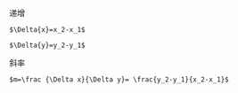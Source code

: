 递增

    $\Delta{x}=x_2-x_1$

    $\Delta{y}=y_2-y_1$
  
斜率

    $m=\frac {\Delta x}{\Delta y}= \frac{y_2-y_1}{x_2-x_1}$

